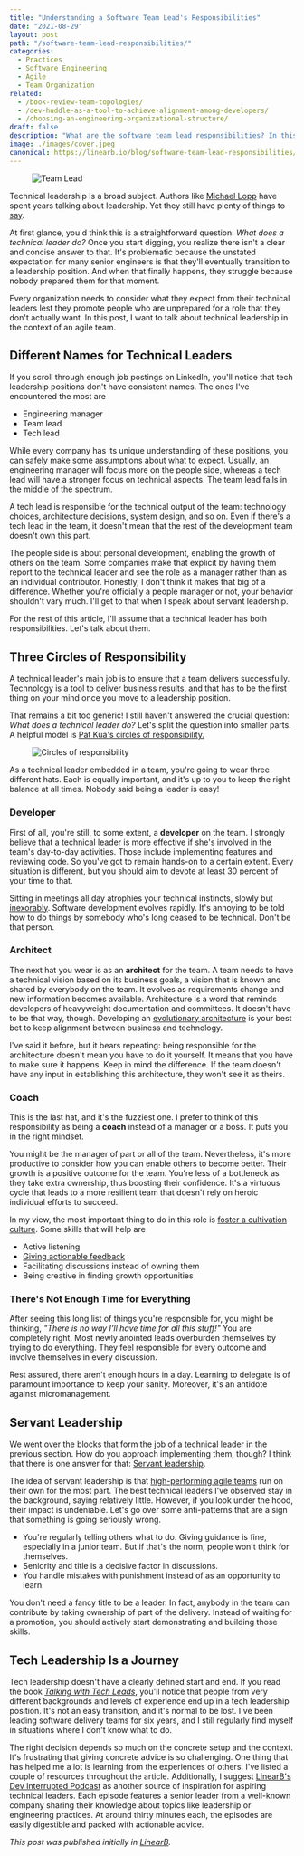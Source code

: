 ```yaml
---
title: "Understanding a Software Team Lead's Responsibilities"
date: "2021-08-29"
layout: post
path: "/software-team-lead-responsibilities/"
categories:
  - Practices
  - Software Engineering
  - Agile
  - Team Organization
related:
  - /book-review-team-topologies/
  - /dev-huddle-as-a-tool-to-achieve-alignment-among-developers/
  - /choosing-an-engineering-organizational-structure/
draft: false
description: "What are the software team lead responsibilities? In this blog, let's define them from the perspective of servant leadership."
image: ./images/cover.jpeg 
canonical: https://linearb.io/blog/software-team-lead-responsibilities/
---
```


<figure class="figure figure--left">
  <img src="./images/cover.jpg.webp" alt="Team Lead" />
</figure>

Technical leadership is a broad subject. Authors like [Michael Lopp](https://randsinrepose.com/) have spent years talking about leadership. Yet they still have plenty of things to [say](https://www.oreilly.com/library/view/the-art-of/9781492045687/).

At first glance, you'd think this is a straightforward question: _What does a technical leader do?_ Once you start digging, you realize there isn't a clear and concise answer to that. It's problematic because the unstated expectation for many senior engineers is that they'll eventually transition to a leadership position. And when that finally happens, they struggle because nobody prepared them for that moment.

Every organization needs to consider what they expect from their technical leaders lest they promote people who are unprepared for a role that they don't actually want. In this post, I want to talk about technical leadership in the context of an agile team.

## Different Names for Technical Leaders

If you scroll through enough job postings on LinkedIn, you'll notice that tech leadership positions don't have consistent names. The ones I've encountered the most are

*   Engineering manager
*   Team lead
*   Tech lead

While every company has its unique understanding of these positions, you can safely make some assumptions about what to expect. Usually, an engineering manager will focus more on the people side, whereas a tech lead will have a stronger focus on technical aspects. The team lead falls in the middle of the spectrum.

A tech lead is responsible for the technical output of the team: technology choices, architecture decisions, system design, and so on. Even if there's a tech lead in the team, it doesn't mean that the rest of the development team doesn't own this part.

The people side is about personal development, enabling the growth of others on the team. Some companies make that explicit by having them report to the technical leader and see the role as a manager rather than as an individual contributor. Honestly, I don't think it makes that big of a difference. Whether you're officially a people manager or not, your behavior shouldn't vary much. I'll get to that when I speak about servant leadership. 

For the rest of this article, I'll assume that a technical leader has both responsibilities. Let's talk about them.

## Three Circles of Responsibility

A technical leader's main job is to ensure that a team delivers successfully. Technology is a tool to deliver business results, and that has to be the first thing on your mind once you move to a leadership position.

That remains a bit too generic! I still haven't answered the crucial question: _What does a technical leader do?_ Let's split the question into smaller parts. A helpful model is [Pat Kua's circles of responsibility.](https://www.thekua.com/atwork/2015/06/tech-lead-circles-of-responsibility/)

<figure class="figure">
  <img src="./images/circles.png" alt="Circles of responsibility" />
</figure>

As a technical leader embedded in a team, you're going to wear three different hats. Each is equally important, and it's up to you to keep the right balance at all times. Nobody said being a leader is easy!

### Developer

First of all, you're still, to some extent, a **developer** on the team. I strongly believe that a technical leader is more effective if she's involved in the team's day-to-day activities. Those include implementing features and reviewing code. So you've got to remain hands-on to a certain extent. Every situation is different, but you should aim to devote at least 30 percent of your time to that. 

Sitting in meetings all day atrophies your technical instincts, slowly but [inexorably](https://wiki.c2.com/?ArchitectsDontCode). Software development evolves rapidly. It's annoying to be told how to do things by somebody who's long ceased to be technical. Don't be that person.

### Architect

The next hat you wear is as an **architect** for the team. A team needs to have a technical vision based on its business goals, a vision that is known and shared by everybody on the team. It evolves as requirements change and new information becomes available. Architecture is a word that reminds developers of heavyweight documentation and committees. It doesn't have to be that way, though. Developing an [evolutionary architecture](https://evolutionaryarchitecture.com/) is your best bet to keep alignment between business and technology.

I've said it before, but it bears repeating: being responsible for the architecture doesn't mean you have to do it yourself. It means that you have to make sure it happens. Keep in mind the difference. If the team doesn't have any input in establishing this architecture, they won't see it as theirs.

### Coach

This is the last hat, and it's the fuzziest one. I prefer to think of this responsibility as being a **coach** instead of a manager or a boss. It puts you in the right mindset.

You might be the manager of part or all of the team. Nevertheless, it's more productive to consider how you can enable others to become better. Their growth is a positive outcome for the team. You're less of a bottleneck as they take extra ownership, thus boosting their confidence. It's a virtuous cycle that leads to a more resilient team that doesn't rely on heroic individual efforts to succeed.

In my view, the most important thing to do in this role is [foster a cultivation culture](https://www.thoughtworks.com/insights/blog/accelerate-employee-s-growth-fostering-cultivation-culture). Some skills that will help are

*   Active listening
*   [Giving actionable feedback](https://www.thoughtworks.com/insights/blog/5-ways-faster-and-more-effective-feedback)
*   Facilitating discussions instead of owning them
*   Being creative in finding growth opportunities

### There's Not Enough Time for Everything

After seeing this long list of things you're responsible for, you might be thinking, _"There is no way I'll have time for all this stuff!"_ You are completely right. Most newly anointed leads overburden themselves by trying to do everything. They feel responsible for every outcome and involve themselves in every discussion.

Rest assured, there aren't enough hours in a day. Learning to delegate is of paramount importance to keep your sanity. Moreover, it's an antidote against micromanagement.

## Servant Leadership

We went over the blocks that form the job of a technical leader in the previous section. How do you approach implementing them, though? I think that there is one answer for that: [Servant leadership](https://en.wikipedia.org/wiki/Servant_leadership).

The idea of servant leadership is that [high-performing agile teams](https://www.thoughtworks.com/insights/blog/leadership-agile-environment) run on their own for the most part. The best technical leaders I've observed stay in the background, saying relatively little. However, if you look under the hood, their impact is undeniable. Let's go over some anti-patterns that are a sign that something is going seriously wrong.

*   You're regularly telling others what to do. Giving guidance is fine, especially in a junior team. But if that's the norm, people won't think for themselves.
*   Seniority and title is a decisive factor in discussions.
*   You handle mistakes with punishment instead of as an opportunity to learn.

You don't need a fancy title to be a leader. In fact, anybody in the team can contribute by taking ownership of part of the delivery. Instead of waiting for a promotion, you should actively start demonstrating and building those skills.

## Tech Leadership Is a Journey

Tech leadership doesn't have a clearly defined start and end. If you read the book _[Talking with Tech Leads](https://www.patkua.com/media/books/talking-with-tech-leads/)_, you'll notice that people from very different backgrounds and levels of experience end up in a tech leadership position. It's not an easy transition, and it's normal to be lost. I've been leading software delivery teams for six years, and I still regularly find myself in situations where I don't know what to do.

The right decision depends so much on the concrete setup and the context. It's frustrating that giving concrete advice is so challenging. One thing that has helped me a lot is learning from the experiences of others. I've listed a couple of resources throughout the article. Additionally, I suggest [LinearB's Dev Interrupted Podcast](https://linearb.io/dev-interrupted-podcast-2/) as another source of inspiration for aspiring technical leaders. Each episode features a senior leader from a well-known company sharing their knowledge about topics like leadership or engineering practices. At around thirty minutes each, the episodes are easily digestible and packed with actionable advice.

*This post was published initially in [LinearB](https://linearb.io/blog/software-team-lead-responsibilities/).*
